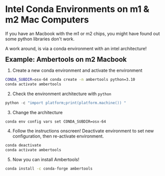 # Intel Conda Environments on m1 & m2 Mac Computers

If you have an Macbook with the m1 or m2 chips, you might have found out some python libraries don't work.

A work around, is via a conda environment with an intel architecture!

<span style="font-size:1.5em;">**Example: Ambertools on m2 Macbook**</span>

1. Create a new conda environment and activate the environment

```bash
CONDA_SUBDIR=osx-64 conda create -n ambertools python=3.10
conda activate ambertools
```

2. Check the environment architecture with `python`

```python
python -c "import platform;print(platform.machine()) "
```
3. Change the architecture
   
```bash
conda env config vars set CONDA_SUBDIR=osx-64
```

4. Follow the instructions onscreen! Deactivate environment to set new configuration, then re-activate environment.

```bash
conda deactivate
conda activate ambertools
```

5. Now you can install Ambertools!

```bash
conda install -c conda-forge ambertools
```
